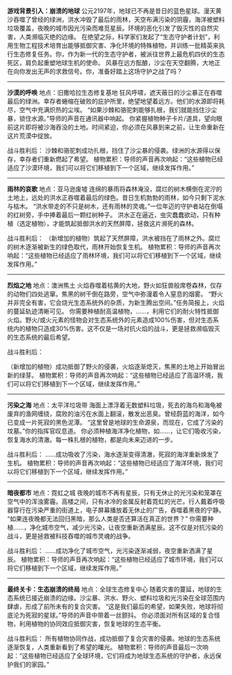 **游戏背景引入：崩溃的地球**
公元2197年，地球已不再是昔日的蓝色星球。漫天黄沙吞噬了曾经的绿洲，洪水冲毁了最后的雨林，天空布满污染的阴霾，海洋被塑料垃圾覆盖，夜晚的城市因光污染而难觅星辰。环境的恶化引发了毁灭性的自然灾害，人类濒临灭绝的边缘。
在绝望之际，科学家们发起了“生态守护者计划”，利用生物工程技术培育出能够抵御灾害、净化环境的特殊植物，并训练一批精英来执行生态修复任务。你，作为新一代的生态守护者，被派往世界上最危机四伏的生态死区，肩负起重塑地球生机的使命。
风暴在远方酝酿，沙尘在天空翻腾，大地正在向你发出无声的求救信号。你，准备好踏上这场守护之战了吗？

-----------------------------------------------------------------------------
**沙漠的呼唤**
地点：旧撒哈拉生态修复基地
狂风呼啸，遮天蔽日的沙尘暴正在吞噬最后的绿洲。幸存者蜷缩在破败的庇护所里，绝望地望着远方。他们的水源即将耗尽，空气中充满炽热的尘埃。
“如果沙棘和骆驼刺能够扎根，我们就能挡住沙尘暴，锁住水源。”导师的声音在通讯器中响起。
你紧握植物种子卡片/道具，望向眼前这片即将被沙海吞没的土地。时间紧迫，你必须在风暴到来之前，让生命重新在这片荒漠中绽放。

战斗胜利后：
沙棘和骆驼刺成功扎根，挡住了沙尘暴的侵袭。绿洲的水源得以保存，幸存者们重新燃起了希望。
植物累积：导师的声音再次响起：“这些植物已经适应了沙漠环境，我们可以将它们移植到下一个区域，继续发挥作用。”

-----------------------------------------------------------------------------
**雨林的哀歌**
地点：亚马逊废墟
连绵的暴雨将森林淹没，腐烂的树木横倒在泥泞的土地上，远处的洪水正吞噬着最后的绿色。昔日生机勃勃的雨林，如今只剩下泥水与枯木。
“洪水带走的不只是树木，还有雨林的灵魂。”一位年迈的守护者站在倒塌的红树旁，手中捧着最后一颗红树种子。
洪水正在逼近，虫灾蠢蠢欲动，只有种植（选定植物），才能筑起抵御洪水的天然屏障，拯救这片濒死的森林。

战斗胜利后：
（新增加的植物）筑起了天然屏障，洪水被挡在了雨林之外。腐烂的树木逐渐被新生的绿色取代，雨林开始恢复生机。
植物累积：导师的声音再次响起：“这些植物已经适应了雨林环境，我们可以将它们移植到下一个区域，继续发挥作用。”

-----------------------------------------------------------------------------
**烈焰之地**
地点：澳洲焦土
火焰吞噬着枯黄的大地，野火如狂兽般席卷森林，仅存的动物们四处逃窜。焦黑的树干倒在路旁，空气中弥漫着令人窒息的烟雾。
“野火并非完全有害，它会烧光生态系统外的杂质，为新生腾出空间。”任务简报上，火焰的蔓延轨迹清晰可见。
你需要种植耐高温植物，……，利用它们的耐火特性抵御火焰。野火/或火元素的怪物会对生态系统外的元素造成100%伤害，但对生态系统内的植物只造成30%伤害。这不仅是一场对抗火焰的战斗，更是拯救濒临毁灭的生态系统的最后希望。

战斗胜利后：

（新增加的植物）成功抵御了野火的侵袭，火焰逐渐熄灭，焦黑的土地上开始冒出新的绿芽。
植物累积：导师的声音再次响起：“这些植物已经适应了高温环境，我们可以将它们移植到下一个区域，继续发挥作用。”

-----------------------------------------------------------------------------
**污染之海**
地点：太平洋垃圾带
海面上漂浮着无数塑料垃圾，死去的海鸟和海龟被废弃的渔网缠绕，腐败的油污在水面上翻滚，散发出恶臭。曾经蔚蓝的海洋，如今已变成一片死寂的黑色泥潭。
“这里曾是地球的生命源泉，而现在，它成了污染的坟墓。”你的指挥官叹息道。
你必须种植海洋净化植物，如……，让它们吸收污染，恢复海水的清澈。每一株扎根的植物，都是向未来迈进的一步。

战斗胜利后：
……成功吸收了污染，海水逐渐变得清澈，死寂的海洋重新焕发了生机。
植物累积：导师的声音再次响起：“这些植物已经适应了海洋环境，我们可以将它们移植到下一个区域，继续发挥作用。”

-----------------------------------------------------------------------------
**暗夜都市**
地点：霓虹之城
夜晚的城市不再有星辰，只有无休止的光污染和笼罩在空气中的浑浊雾霾。高楼之间，只有冰冷的金属反射着霓虹的光芒。行人戴着呼吸器穿行在污染严重的街道上，电子屏幕播放着无休止的广告，吞噬着黑夜的宁静。
“如果连夜晚都无法回归黑暗，那么人类是否还算活在真正的世界？”
你需要种植……，净化城市空气，减少光污染，让夜空重新洒满星辰。这不仅是对抗污染的战斗，更是拯救被科技吞噬的城市灵魂的战争。

战斗胜利后：
……成功净化了城市空气，光污染逐渐减弱，夜空重新洒满了星辰。
植物累积：导师的声音再次响起：“这些植物已经适应了城市环境，我们可以将它们移植到下一个区域，继续发挥作用。”

-----------------------------------------------------------------------------
**最终关卡：生态崩溃的终局**
地点：全球生态修复中心
随着灾害的蔓延，地球的生态系统已接近崩溃的边缘。沙尘暴、洪水、野火、塑料垃圾和光污染在全球范围内肆虐，形成了前所未有的复合灾害。
“这是我们最后的希望，如果失败，地球将彻底沦为死寂的星球。”导师的声音中带着一丝颤抖。
你必须面对所有区域的复合怪物，利用植物的协同效应抵御灾害，恢复地球的生态平衡。

战斗胜利后：
所有植物协同作战，成功抵御了复合灾害的侵袭。地球的生态系统逐渐恢复，人类重新看到了希望的曙光。
植物累积：导师的声音最后一次响起：“这些植物已经适应了全球环境，它们将成为地球生态系统的守护者，永远保护我们的家园。”
